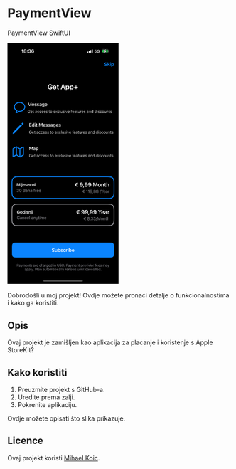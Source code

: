 # PaymentView
PaymentView SwiftUI

<img src="Simulator.png" alt="Opis slike" width="250"/>

Dobrodošli u moj projekt! Ovdje možete pronaći detalje o funkcionalnostima i kako ga koristiti.

## Opis

Ovaj projekt je zamišljen kao aplikacija za placanje i koristenje s Apple StoreKit?

## Kako koristiti

1. Preuzmite projekt s GitHub-a.
2. Uredite prema zalji. 
3. Pokrenite aplikaciju.

Ovdje možete opisati što slika prikazuje.

## Licence

Ovaj projekt koristi <a href="https://github.com/Mihael-Koic">Mihael Koic</a>.

